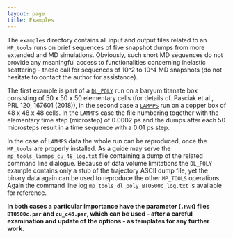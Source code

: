 ```yaml
---
layout: page
title: Examples   
---
```


The `examples` directory contains all input and output files related to an `MP_tools` runs on brief sequences of five snapshot dumps from more extended and MD simulations. Obviously, such short MD sequences do not provide any meaningful access to functionalities concerning inelastic scattering - these call for sequences of 10^2 to 10^4 MD snapshots (do not hesitate to contact the author for assistance).

The first example is part of a [`DL_POLY`](https://www.scd.stfc.ac.uk/Pages/DL_POLY.aspx) run on a baryum titanate box consisting of 50 x 50 x 50 elementary cells (for details cf. Pasciak et al., PRL 120, 167601 (2018)), in the second case a [`LAMMPS`](https://www.lammps.org) run on a copper box of 48 x 48 x 48 cells. In the `LAMMPS` case the file numbering together with the elementary time step (microstep) of 0.0002 ps and the dumps after each 50 microsteps result in a time sequence with a 0.01 ps step.  

In the case of `LAMMPS` data the whole run can be reproduced, once the `MP_tools` are properly installed. As a guide may serve the `mp_tools_lammps_cu_48_log.txt` file containing a dump of the related command line dialogue. Because of data volume limitations the `DL_POLY` example contains only a stub of the trajectory ASCII dump file, yet the binary data again can be used to reproduce the other `MP_TOOLS` operations. Again the command line log `mp_tools_dl_poly_BTO500c_log.txt` is available for reference.

<b>In both cases a particular importance have the parameter (`.PAR`) files `BTO500c.par` and `cu_c48.par`, which can be used - after a careful examination and update of the options - as templates for any further work.</b>